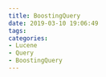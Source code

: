 ```yaml
---
title: BoostingQuery
date: 2019-03-10 19:06:49
tags:
categories:
- Lucene
- Query
- BoostingQuery
---
```

